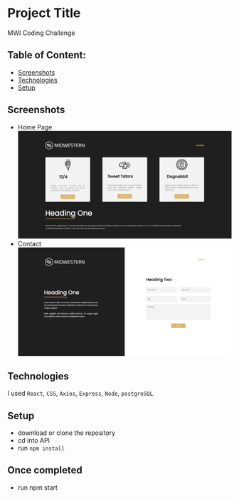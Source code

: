 # Project Title
MWI Coding Challenge
## Table of Content:
- [Screenshots](#screenshots)
- [Technologies](#technologies)
- [Setup](#setup)
## Screenshots

- Home Page
![Home Page](src/images/mwi1.png)
- Contact
![Contact](src/images/mwi2.png)

## Technologies
I used `React`, `CSS`, `Axios`, `Express`, `Node`, `postgreSQL`

## Setup
- download or clone the repository
- cd into API
- run `npm install`

## Once completed
- run npm start


